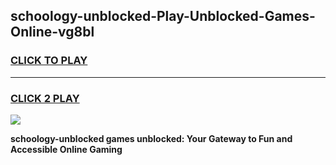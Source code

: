 
## schoology-unblocked-Play-Unblocked-Games-Online-vg8bl
<h3>
<a href="https://premium76.site?title=schoology-unblocked&ref=25A">CLICK TO PLAY</a></h3>
<hr>

<h3>
<a href="https://premium76.site?title=schoology-unblocked&ref=25A">CLICK 2 PLAY</a>
  
</h3>

<a href="https://premium76.site?title=schoology-unblocked&ref=25A"><img src="https://clearcache.store/games.png"></a>


**schoology-unblocked games unblocked: Your Gateway to Fun and Accessible Online Gaming**
